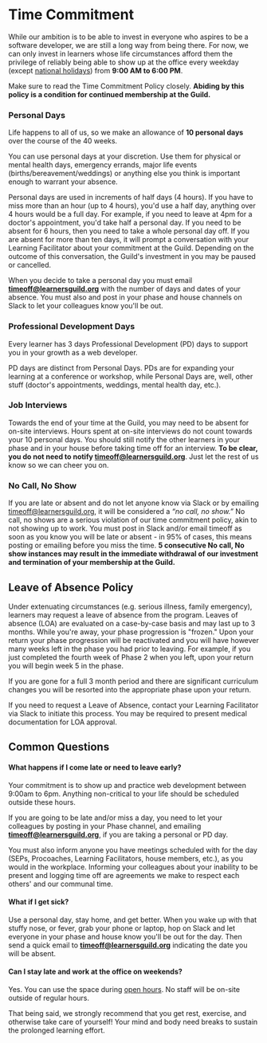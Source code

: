 # Time Commitment

While our ambition is to be able to invest in everyone who aspires to be a software developer, we are still a long way from being there. For now, we can only invest in learners whose life circumstances afford them the privilege of reliably being able to show up at the office every weekday \(except [national holidays](../General/Holiday_List.md)\) from **9:00 AM to 6:00 PM**. 

Make sure to read the Time Commitment Policy closely. **Abiding by this policy is a condition for continued membership at the Guild.** 


### Personal Days

Life happens to all of us, so we make an allowance of **10 personal days** over the course of the 40 weeks.

You can use personal days at your discretion. Use them for physical or mental health days, emergency errands, major life events (births/bereavement/weddings) or anything else you think is important enough to warrant your absence.

Personal days are used in increments of half days \(4 hours\). If you have to miss more than an hour \(up to 4 hours\), you'd use a half day, anything over 4 hours would be a full day. For example, if you need to leave at 4pm for a doctor's appointment, you'd take half a personal day. If you need to be absent for 6 hours, then you need to take a whole personal day off. If you are absent for more than ten days, it will prompt a conversation with your Learning Facilitator about your commitment at the Guild. Depending on the outcome of this conversation, the Guild's investment in you may be paused or cancelled.

When you decide to take a personal day you must email **[timeoff@learnersguild.org][email-timeoff]** with the number of days and dates of your absence. You must also and post in your phase and house channels on Slack to let your colleagues know you'll be out.


### Professional Development Days

Every learner has 3 days Professional Development (PD) days to support you in your growth as a web developer. 

PD days are distinct from Personal Days. PDs are for expanding your learning at a conference or workshop, while Personal Days are, well, other stuff (doctor's appointments, weddings, mental health day, etc.).

### Job Interviews
Towards the end of your time at the Guild, you may need to be absent for on-site interviews. Hours spent at on-site interviews do not count towards your 10 personal days. You should still notify the other learners in your phase and in your house before taking time off for an interview. **To be clear, you do not need to notify [timeoff@learnersguild.org][email-timeoff]**. Just let the rest of us know so we can cheer you on.

### No Call, No Show
If you are late or absent and do not let anyone know via Slack or by emailing [timeoff@learnersguild.org][email-timeoff], it will be considered a _“no call, no show.”_ No call, no shows are a serious violation of our time commitment policy, akin to not showing up to work. You must post in Slack and/or email timeoff as soon as you know you will be late or absent - in 95% of cases, this means posting or emailing before you miss the time. **5 consecutive No call, No show instances may result in the immediate withdrawal of our investment and termination of your membership at the Guild.** 

## Leave of Absence Policy

Under extenuating circumstances (e.g. serious illness, family emergency), learners may request a leave of absence from the program. Leaves of absence (LOA) are evaluated on a case-by-case basis and may last up to 3 months. While you're away, your phase progression is "frozen." Upon your return your phase progression will be reactivated and you will have however many weeks left in the phase you had prior to leaving. For example, if you just completed the fourth week of Phase 2 when you left, upon your return you will begin week 5 in the phase.    

If you are gone for a full 3 month period and there are significant curriculum changes you will be resorted into the appropriate phase upon your return.

If you need to request a Leave of Absence, contact your Learning Facilitator via Slack to initiate this process.    You may be required to present medical documentation for LOA approval.  


## Common Questions

#### What happens if I come late or need to leave early?

Your commitment is to show up and practice web development between 9:00am to 6pm. Anything non-critical to your life should be scheduled outside these hours.

If you are going to be late and/or miss a day, you need to let your colleagues by posting in your Phase channel, and emailing **[timeoff@learnersguild.org][email-timeoff]**, if you are taking a personal or PD day.

You must also inform anyone you have meetings scheduled with for the day (SEPs, Procoaches, Learning Facilitators, house members, etc.), as you would in the workplace. Informing your colleagues about your inability to be present and logging time off are agreements we make to respect each others' and our communal time. 

#### What if I get sick?

Use a personal day, stay home, and get better. When you wake up with that stuffy nose, or fever, grab your phone or laptop, hop on Slack and let everyone in your phase and house know you'll be out for the day. Then send a quick email to **[timeoff@learnersguild.org][email-timeoff]** indicating the date you will be absent.

#### Can I stay late and work at the office on weekends?

Yes. You can use the space during [open hours](../Oakland_Building.md#hours). No staff will be on-site outside of regular hours.

That being said, we strongly recommend that you get rest, exercise, and otherwise take care of yourself! Your mind and body need breaks to sustain the prolonged learning effort.


[email-timeoff]: mailto:timeoff@learnersguild.org
